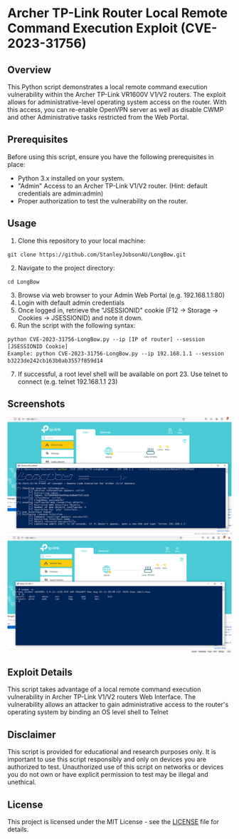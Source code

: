 # Archer TP-Link Router Local Remote Command Execution Exploit (CVE-2023-31756)

## Overview

This Python script demonstrates a local remote command execution vulnerability within the Archer TP-Link VR1600V V1/V2 routers. The exploit allows for administrative-level operating system access on the router. With this access, you can re-enable OpenVPN server as well as disable CWMP and other Administrative tasks restricted from the Web Portal.

## Prerequisites

Before using this script, ensure you have the following prerequisites in place:

- Python 3.x installed on your system.
- "Admin" Access to an Archer TP-Link V1/V2 router. (Hint: default credentials are admin:admin)
- Proper authorization to test the vulnerability on the router.

## Usage

1. Clone this repository to your local machine:
```
git clone https://github.com/StanleyJobsonAU/LongBow.git
```
2. Navigate to the project directory:
```
cd LongBow
```
3. Browse via web browser to your Admin Web Portal (e.g. 192.168.1.1:80)
4. Login with default admin credentials
5. Once logged in, retrieve the "JSESSIONID" cookie (F12 -> Storage -> Cookies -> JSESSIONID) and note it down.
6. Run the script with the following syntax:

```
python CVE-2023-31756-LongBow.py --ip [IP of router] --session [JSESSIONID Cookie]
Example: python CVE-2023-31756-LongBow.py --ip 192.168.1.1 --session b3223de242cb163b0ab3557f859d14
```

7. If successful, a root level shell will be available on port 23. Use telnet to connect (e.g. telnet 192.168.1.1 23)

## Screenshots
![Image 1](Screenshot1.PNG)
![Image 2](Screenshot2.PNG)

## Exploit Details

This script takes advantage of a local remote command execution vulnerability in Archer TP-Link V1/V2 routers Web Interface. The vulnerability allows an attacker to gain administrative access to the router's operating system by binding an OS level shell to Telnet

## Disclaimer

This script is provided for educational and research purposes only. It is important to use this script responsibly and only on devices you are authorized to test. Unauthorized use of this script on networks or devices you do not own or have explicit permission to test may be illegal and unethical.

## License

This project is licensed under the MIT License - see the [LICENSE](LICENSE) file for details.

